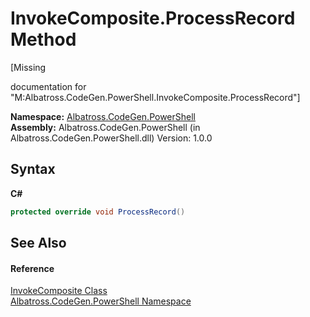 # InvokeComposite.ProcessRecord Method 
 

\[Missing <summary> documentation for "M:Albatross.CodeGen.PowerShell.InvokeComposite.ProcessRecord"\]

**Namespace:**&nbsp;<a href="N_Albatross_CodeGen_PowerShell.md">Albatross.CodeGen.PowerShell</a><br />**Assembly:**&nbsp;Albatross.CodeGen.PowerShell (in Albatross.CodeGen.PowerShell.dll) Version: 1.0.0

## Syntax

**C#**<br />
``` C#
protected override void ProcessRecord()
```


## See Also


#### Reference
<a href="T_Albatross_CodeGen_PowerShell_InvokeComposite.md">InvokeComposite Class</a><br /><a href="N_Albatross_CodeGen_PowerShell.md">Albatross.CodeGen.PowerShell Namespace</a><br />